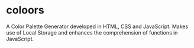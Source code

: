 # coloors
A Color Palette Generator developed in HTML, CSS and JavaScript. Makes use of Local Storage and enhances the comprehension of functions in JavaScript.
